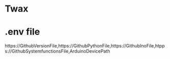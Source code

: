 # Twax



# .env file

https://GithubVersionFile,https://GithubPythonFile,https://GithubInoFile,htpps://GithubSystemfunctionsFile,ArduinoDevicePath